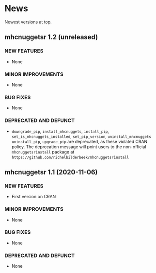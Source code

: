 # News

Newest versions at top.

## mhcnuggetsr 1.2 (unreleased)

### NEW FEATURES

  * None
  
### MINOR IMPROVEMENTS

  * None

### BUG FIXES

  * None

### DEPRECATED AND DEFUNCT

  * `downgrade_pip`, `install_mhcnuggets`, 
    `install_pip`, `set_is_mhcnuggets_installed`, 
    `set_pip_version`, 
    `uninstall_mhcnuggets` `uninstall_pip`,
    `upgrade_pip` are deprecated,
    as these violated CRAN policy.
    The deprecation message will point users to the non-official
    `mhcnuggetsrinstall` package 
    at `https://github.com/richelbilderbeek/mhcnuggetsrinstall`

## mhcnuggetsr 1.1 (2020-11-06)

### NEW FEATURES

  * First version on CRAN
  
### MINOR IMPROVEMENTS

  * None

### BUG FIXES

  * None

### DEPRECATED AND DEFUNCT

  * None


